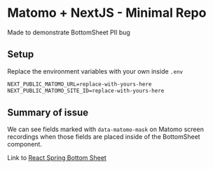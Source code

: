 # Matomo + NextJS - Minimal Repo

Made to demonstrate BottomSheet PII bug

## Setup

Replace the environment variables with your own inside `.env`

```txt
NEXT_PUBLIC_MATOMO_URL=replace-with-yours-here
NEXT_PUBLIC_MATOMO_SITE_ID=replace-with-yours-here
```

## Summary of issue

We can see fields marked with `data-matomo-mask` on Matomo screen recordings when those fields are placed inside of the BottomSheet component.

Link to [React Spring Bottom Sheet](https://github.com/stipsan/react-spring-bottom-sheet)